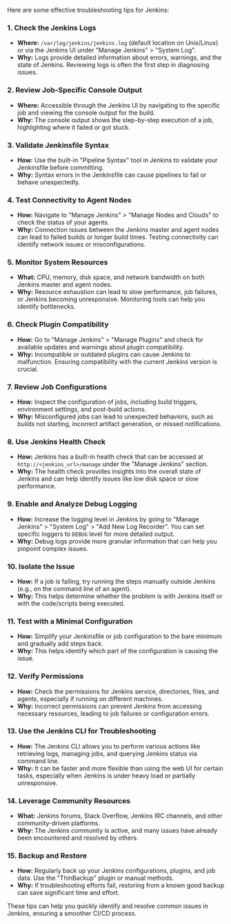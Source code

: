 Here are some effective troubleshooting tips for Jenkins:

### 1. **Check the Jenkins Logs**
   - **Where:** `/var/log/jenkins/jenkins.log` (default location on Unix/Linux) or via the Jenkins UI under "Manage Jenkins" > "System Log".
   - **Why:** Logs provide detailed information about errors, warnings, and the state of Jenkins. Reviewing logs is often the first step in diagnosing issues.

### 2. **Review Job-Specific Console Output**
   - **Where:** Accessible through the Jenkins UI by navigating to the specific job and viewing the console output for the build.
   - **Why:** The console output shows the step-by-step execution of a job, highlighting where it failed or got stuck.

### 3. **Validate Jenkinsfile Syntax**
   - **How:** Use the built-in "Pipeline Syntax" tool in Jenkins to validate your Jenkinsfile before committing.
   - **Why:** Syntax errors in the Jenkinsfile can cause pipelines to fail or behave unexpectedly.

### 4. **Test Connectivity to Agent Nodes**
   - **How:** Navigate to "Manage Jenkins" > "Manage Nodes and Clouds" to check the status of your agents.
   - **Why:** Connection issues between the Jenkins master and agent nodes can lead to failed builds or longer build times. Testing connectivity can identify network issues or misconfigurations.

### 5. **Monitor System Resources**
   - **What:** CPU, memory, disk space, and network bandwidth on both Jenkins master and agent nodes.
   - **Why:** Resource exhaustion can lead to slow performance, job failures, or Jenkins becoming unresponsive. Monitoring tools can help you identify bottlenecks.

### 6. **Check Plugin Compatibility**
   - **How:** Go to "Manage Jenkins" > "Manage Plugins" and check for available updates and warnings about plugin compatibility.
   - **Why:** Incompatible or outdated plugins can cause Jenkins to malfunction. Ensuring compatibility with the current Jenkins version is crucial.

### 7. **Review Job Configurations**
   - **How:** Inspect the configuration of jobs, including build triggers, environment settings, and post-build actions.
   - **Why:** Misconfigured jobs can lead to unexpected behaviors, such as builds not starting, incorrect artifact generation, or missed notifications.

### 8. **Use Jenkins Health Check**
   - **How:** Jenkins has a built-in health check that can be accessed at `http://<jenkins_url>/manage` under the "Manage Jenkins" section.
   - **Why:** The health check provides insights into the overall state of Jenkins and can help identify issues like low disk space or slow performance.

### 9. **Enable and Analyze Debug Logging**
   - **How:** Increase the logging level in Jenkins by going to "Manage Jenkins" > "System Log" > "Add New Log Recorder". You can set specific loggers to `DEBUG` level for more detailed output.
   - **Why:** Debug logs provide more granular information that can help you pinpoint complex issues.

### 10. **Isolate the Issue**
   - **How:** If a job is failing, try running the steps manually outside Jenkins (e.g., on the command line of an agent).
   - **Why:** This helps determine whether the problem is with Jenkins itself or with the code/scripts being executed.

### 11. **Test with a Minimal Configuration**
   - **How:** Simplify your Jenkinsfile or job configuration to the bare minimum and gradually add steps back.
   - **Why:** This helps identify which part of the configuration is causing the issue.

### 12. **Verify Permissions**
   - **How:** Check the permissions for Jenkins service, directories, files, and agents, especially if running on different machines.
   - **Why:** Incorrect permissions can prevent Jenkins from accessing necessary resources, leading to job failures or configuration errors.

### 13. **Use the Jenkins CLI for Troubleshooting**
   - **How:** The Jenkins CLI allows you to perform various actions like retrieving logs, managing jobs, and querying Jenkins status via command line.
   - **Why:** It can be faster and more flexible than using the web UI for certain tasks, especially when Jenkins is under heavy load or partially unresponsive.

### 14. **Leverage Community Resources**
   - **What:** Jenkins forums, Stack Overflow, Jenkins IRC channels, and other community-driven platforms.
   - **Why:** The Jenkins community is active, and many issues have already been encountered and resolved by others.

### 15. **Backup and Restore**
   - **How:** Regularly back up your Jenkins configurations, plugins, and job data. Use the "ThinBackup" plugin or manual methods.
   - **Why:** If troubleshooting efforts fail, restoring from a known good backup can save significant time and effort.

These tips can help you quickly identify and resolve common issues in Jenkins, ensuring a smoother CI/CD process.
